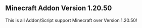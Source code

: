 ## Minecraft Addon Version 1.20.50
This is all Addon/Script support Minecraft over Version 1.20.50!
